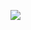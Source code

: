 <p><a href="https://github.com/Naho-sama/Naho-sama"> <img src="https://github-readme-stats.vercel.app/api?username=Naho-sama&amp;show_icons=true&amp;line_height=24&amp;count_private=true&amp;show_icons=true&amp;theme=vue" /></a></p>
</a></p>
